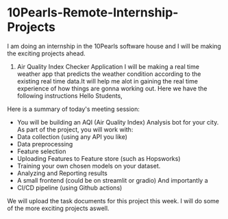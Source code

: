 # 10Pearls-Remote-Internship-Projects
I am doing an internship in the 10Pearls software house and I will be making the exciting projects ahead.
1. Air Quality Index Checker Application
   I will be making a real time weather app that predicts the weather condition according to the existing real time data.It will help me alot in gaining the real time experience of how things are gonna working out.
Here we have the following instructions
Hello Students,

Here is a summary of today's meeting session:

- You will be building an AQI (Air Quality Index) Analysis bot for your city.
As part of the project, you will work with:
- Data collection (using any API you like)
- Data preprocessing
- Feature selection 
- Uploading Features to Feature store (such as Hopsworks)
- Training your own chosen models on your dataset.
- Analyzing and Reporting results
- A small frontend (could be on streamlit or gradio)
And importantly a
- CI/CD pipeline (using Github actions)

We will upload the task documents for this project this week.
I will do some of the more exciting projects aswell.

